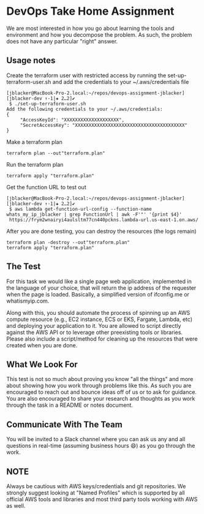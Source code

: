 # DevOps Take Home Assignment

We are most interested in how you go about learning the tools and environment and how you decompose the problem. As such, the problem does not have any particular "right" answer.

## Usage notes

Create the terraform user with restricted access by running the set-up-terraform-user.sh and add the credentials to your ~/.aws/credentials file
```
[jblacker@MacBook-Pro-2.local:~/repos/devops-assignment-jblacker] [jblacker-dev ↑·1|✚ 2…2]✔
 $ ./set-up-terraform-user.sh
Add the following credentials to your ~/.aws/credentials:
{
     "AccessKeyId": "XXXXXXXXXXXXXXXXXXXX",
     "SecretAccessKey": "XXXXXXXXXXXXXXXXXXXXXXXXXXXXXXXXXXXXXXXX"
}
```
Make a terraform plan
```
terraform plan --out"terraform.plan"
```

Run the terraform plan
```
terraform apply "terraform.plan"
```

Get the function URL to test out
```
[jblacker@MacBook-Pro-2.local:~/repos/devops-assignment-jblacker] [jblacker-dev ↑·1|✚ 2…2]✔
 $ aws lambda get-function-url-config --function-name whats_my_ip_jblacker | grep FunctionUrl | awk -F'"' '{print $4}'
 https://frym2wnairyi4aulsltm77cn440pckns.lambda-url.us-east-1.on.aws/
```

After you are done testing, you can destroy the resources (the logs remain)
```
terraform plan -destroy --out"terraform.plan"
terraform apply "terraform.plan"
```


## The Test

For this task we would like a single page web application, implemented in the language of your choice, that will return the ip address of the requester when the page is loaded. Basically, a simplified version of ifconfig.me or whatismyip.com.

Along with this, you should automate the process of spinning up an AWS compute resource (e.g., EC2 instance, ECS or EKS, Fargate, Lambda, etc)  and deploying your application to it. You are allowed to script directly against the AWS API or to leverage other preexisting tools or libraries. Please also include a script/method for cleaning up the resources that were created when you are done.

## What We Look For

This test is not so much about proving you know "all the things" and more about showing how you work through problems like this. As such you are encouraged to reach out and bounce ideas off of us or to ask for guidance. You are also encouraged to share your research and thoughts as you work through the task in a README or notes document.

## Communicate With The Team

You will be invited to a Slack channel where you can ask us any and all questions in real-time (assuming business hours 😄) as you go through the work.

## NOTE

Always be cautious with AWS keys/credentials and git repositories. We strongly suggest looking at "Named Profiles" which is supported by all official AWS tools and libraries and most third party tools working with AWS as well.
